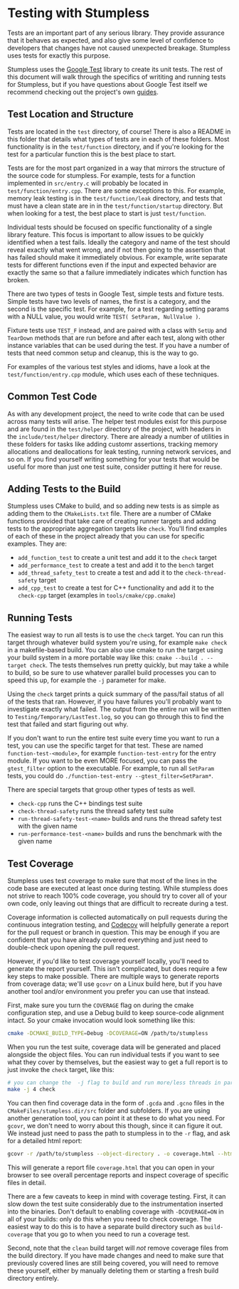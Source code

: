 # Testing with Stumpless
Tests are an important part of any serious library. They provide assurance that
it behaves as expected, and also give some level of confidence to developers
that changes have not caused unexpected breakage. Stumpless uses tests for
exactly this purpose.

Stumpless uses the [Google Test](https://github.com/google/googletest) library
to create its unit tests. The rest of this document will walk through the
specifics of writiting and running tests for Stumpless, but if you have
questions about Google Test itself we recommend checking out the project's
own [guides](https://google.github.io/googletest/).


## Test Location and Structure
Tests are located in the `test` directory, of course! There is also a README in
this folder that details what types of tests are in each of these folders. Most
functionality is in the `test/function` directory, and if you're looking for the
test for a particular function this is the best place to start.

Tests are for the most part organized in a way that mirrors the structure of the
source code for stumpless. For example, tests for a function implemented
in `src/entry.c` will probably be located in `test/function/entry.cpp`. There
are some exceptions to this. For example, memory leak testing is in the
`test/function/leak` directory, and tests that must have a clean state are in
in the `test/function/startup` directory. But when looking for a test, the best
place to start is just `test/function`.

Individual tests should be focused on specific functionality of a single library
feature. This focus is important to allow issues to be quickly identified when a
test fails. Ideally the category and name of the test should reveal exactly
what went wrong, and if not then going to the assertion that has failed should
make it immediately obvious. For example, write separate tests for different
functions even if the input and expected behavior are exactly the same so that a
failure immediately indicates which function has broken.

There are two types of tests in Google Test, simple tests and fixture tests.
Simple tests have two levels of names, the first is a category, and the second
is the specific test. For example, for a test regarding setting params with a
NULL value, you would write `TEST( SetParam, NullValue )`.

Fixture tests use `TEST_F` instead, and are paired with a class with `SetUp`
and `TearDown` methods that are run before and after each test, along with
other instance variables that can be used during the test. If you have a number
of tests that need common setup and cleanup, this is the way to go.

For examples of the various test styles and idioms, have a look at the
`test/function/entry.cpp` module, which uses each of these techniques.


## Common Test Code
As with any development project, the need to write code that can be used across
many tests will arise. The helper test modules exist for this purpose and are
found in the `test/helper` directory of the project, with headers in the
`include/test/helper` directory. There are already a number of utilities in
these folders for tasks like adding customr assertions, tracking memory
allocations and deallocations for leak testing, running network services, and
so on. If you find yourself writing something for your tests that would be
useful for more than just one test suite, consider putting it here for reuse.


## Adding Tests to the Build
Stumpless uses CMake to build, and so adding new tests is as simple as adding
them to the `CMakeLists.txt` file. There are a number of CMake functions
provided that take care of creating runner targets and adding tests to the
appropriate aggregation targets like `check`. You'll find examples of each of
these in the project already that you can use for specific examples. They are:
 * `add_function_test` to create a unit test and add it to the `check` target
 * `add_performance_test` to create a test and add it to the `bench` target
 * `add_thread_safety_test` to create a test and add it to the
   `check-thread-safety` target
 * `add_cpp_test` to create a test for C++ functionality and add it to the
   `check-cpp` target (examples in `tools/cmake/cpp.cmake`)


## Running Tests
The easiest way to run all tests is to use the `check` target. You can run this
target through whatever build system you're using, for example `make check` in a
makefile-based build. You can also use cmake to run the target using your build
system in a more portable way like this: `cmake --build . --target check`. The
tests themselves run pretty quickly, but may take a while to build, so be sure
to use whatever parallel build processes you can to speed this up, for example
the `-j` parameter for make.

Using the `check` target prints a quick summary of the pass/fail status of
all of the tests that ran. However, if you have failures you'll probably want to
investigate exactly what failed. The output from the entire run will be written
to `Testing/Temporary/LastTest.log`, so you can go through this to find the test
that failed and start figuring out why.

If you don't want to run the entire test suite every time you want to run a
test, you can use the specific target for that test. These are named
`function-test-<module>`, for example `function-test-entry` for the entry
module. If you want to be even MORE focused, you can pass the `gtest_filter`
option to the executable. For example, to run all `SetParam` tests, you could do
`./function-test-entry --gtest_filter=SetParam*`.

There are special targets that group other types of tests as well.
 * `check-cpp` runs the C++ bindings test suite
 * `check-thread-safety` runs the thread safety test suite
 * `run-thread-safety-test-<name>` builds and runs the thread safety test with
   the given name
 * `run-performance-test-<name>` builds and runs the benchmark with the given
   name


## Test Coverage
Stumpless uses test coverage to make sure that most of the lines in the code
base are executed at least once during testing. While stumpless does not strive
to reach 100% code coverage, you should try to cover all of your own code, only
leaving out things that are difficult to recreate during a test.

Coverage information is collected automatically on pull requests during the
continuous integration testing, and
[Codecov](https://app.codecov.io/gh/goatshriek/stumpless) will helpfully
generate a report for the pull request or branch in question. This may be enough
if you are confident that you have already covered everything and just need to
double-check upon opening the pull request.

However, if you'd like to test coverage yourself locally, you'll need to
generate the report yourself. This isn't complicated, but does require a few key
steps to make possible. There are multiple ways to generate reports from
coverage data; we'll use `gcovr` on a Linux build here, but if you have another
tool and/or environment you prefer you can use that instead.

First, make sure you turn the `COVERAGE` flag on during the cmake configuration
step, and use a Debug build to keep source-code alignment intact. So your cmake
invocation would look something like this:

```sh
cmake -DCMAKE_BUILD_TYPE=Debug -DCOVERAGE=ON /path/to/stumpless
```

When you run the test suite, coverage data will be generated and placed
alongside the object files. You can run individual tests if you want to see what
they cover by themselves, but the easiest way to get a full report is to just
invoke the `check` target, like this:

```sh
# you can change the  -j flag to build and run more/less threads in parallel
make -j 4 check
```

You can then find coverage data in the form of `.gcda` and `.gcno` files in the
`CMakeFiles/stumpless.dir/src` folder and subfolders. If you are using another
generation tool, you can point it at these to do what you need. For `gcovr`, we
don't need to worry about this though, since it can figure it out. We instead
just need to pass the path to stumpless in to the `-r` flag, and ask for a
detailed html report:

```sh
gcovr -r /path/to/stumpless --object-directory . -o coverage.html --html --html-details .
```

This will generate a report file `coverage.html` that you can open in your
browser to see overall percentage reports and inspect coverage of specific files
in detail.

There are a few caveats to keep in mind with coverage testing. First, it can
slow down the test suite considerably due to the instrumentation inserted into
the binaries. Don't default to enabling coverage with `-DCOVERAGE=ON` in all of
your builds: only do this when you need to check coverage. The easiest way to do
this is to have a separate build directory such as `build-coverage` that you go
to when you need to run a coverage test.

Second, note that the `clean` build target will _not_ remove coverage files from
the build directory. If you have made changes and need to make sure that
previously covered lines are still being covered, you will need to remove these
yourself, either by manually deleting them or starting a fresh build directory
entirely.
